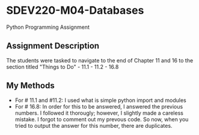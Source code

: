 # SDEV220-M04-Databases
 Python Programming Assignment

## Assignment Description
The students were tasked to navigate to the end of Chapter 11 and 16 to the section titled "Things to Do"
    - 11.1
    - 11.2
    - 16.8
## My Methods
- For # 11.1 and #11.2: I used what is simple python import and modules
- For # 16.8: In order for this to be answered, I answered the previous numbers. I followed it thorougly; however, I slightly made a careless mistake. I forgot to comment out my prevous code. So now, when you tried to output the answer for this number, there are duplicates. 